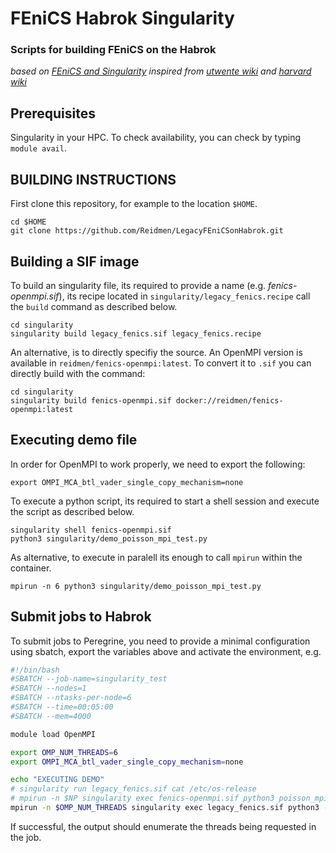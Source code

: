 # FEniCS Habrok Singularity
### Scripts for building FEniCS on the Habrok
_based on [FEniCS and Singularity](https://fenicsproject.discourse.group/t/fenics-singularity-saving-data-with-mpirun/5048/6)_
_inspired from [utwente wiki](https://hpc.wiki.utwente.nl/software:singularity) and [harvard wiki](https://docs.rc.fas.harvard.edu/kb/singularity-on-the-cluster/)_

## Prerequisites
Singularity in your HPC. To check availability, you can check by typing `module avail`.

## BUILDING INSTRUCTIONS

First clone this repository, for example to the location `$HOME`.

```shell
cd $HOME
git clone https://github.com/Reidmen/LegacyFEniCSonHabrok.git
```

## Building a SIF image

To build an singularity file, its required to provide a name (e.g. *fenics-openmpi.sif*), its recipe
located in `singularity/legacy_fenics.recipe` call the `build` command as described below.

```shell
cd singularity
singularity build legacy_fenics.sif legacy_fenics.recipe
```

An alternative, is to directly specifiy the source. An OpenMPI version is available in `reidmen/fenics-openmpi:latest`.
To convert it to `.sif` you can directly build with the command:

```shell
cd singularity
singularity build fenics-openmpi.sif docker://reidmen/fenics-openmpi:latest
```

## Executing demo file ##

In order for OpenMPI to work properly, we need to export the following:
```shell
export OMPI_MCA_btl_vader_single_copy_mechanism=none
```

To execute a python script, its required to start a shell session and execute the script as described below.

```shell
singularity shell fenics-openmpi.sif
python3 singularity/demo_poisson_mpi_test.py
```

As alternative, to execute in paralell its enough to call `mpirun` within the container.
```shell
mpirun -n 6 python3 singularity/demo_poisson_mpi_test.py
```

## Submit jobs to Habrok ##
To submit jobs to Peregrine, you need to provide a minimal configuration using sbatch, export the variables above and activate the environment, e.g.
```bash
#!/bin/bash
#SBATCH --job-name=singularity_test
#SBATCH --nodes=1
#SBATCH --ntasks-per-node=6
#SBATCH --time=00:05:00
#SBATCH --mem=4000 

module load OpenMPI

export OMP_NUM_THREADS=6
export OMPI_MCA_btl_vader_single_copy_mechanism=none

echo "EXECUTING DEMO"
# singularity run legacy_fenics.sif cat /etc/os-release
# mpirun -n $NP singularity exec fenics-openmpi.sif python3 poisson_mpi_test.py
mpirun -n $OMP_NUM_THREADS singularity exec legacy_fenics.sif python3 -c "from dolfin import *; print(MPI.comm_world.rank)"
```

If successful, the output should enumerate the threads being requested in the job.
